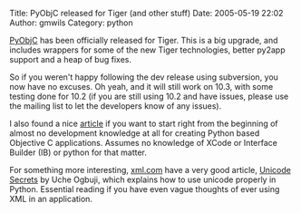 Title: PyObjC released for Tiger (and other stuff)
Date: 2005-05-19 22:02
Author: gmwils
Category: python

[PyObjC][] has been officially released for Tiger. This is a big
upgrade, and includes wrappers for some of the new Tiger technologies,
better py2app support and a heap of bug fixes.

So if you weren't happy following the dev release using subversion, you
now have no excuses. Oh yeah, and it will still work on 10.3, with some
testing done for 10.2 (if you are still using 10.2 and have issues,
please use the mailing list to let the developers know of any issues).

I also found a nice [article][] if you want to start right from the
beginning of almost no development knowledge at all for creating Python
based Objective C applications. Assumes no knowledge of XCode or
Interface Builder (IB) or python for that matter.

For something more interesting, [xml.com][] have a very good article,
[Unicode Secrets][] by Uche Ogbuji, which explains how to use unicode
properly in Python. Essential reading if you have even vague thoughts of
ever using XML in an application.

  [PyObjC]: http://pyobjc.sourceforge.net/
  [article]: http://members.capmac.org/~deanhall/python/IntroToUsingPyObjC.html
  [xml.com]: http://www.xml.com
  [Unicode Secrets]: http://www.xml.com/pub/a/2005/05/18/unicode.html
